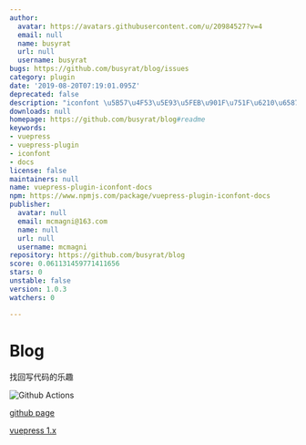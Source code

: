 ```yaml
---
author:
  avatar: https://avatars.githubusercontent.com/u/20984527?v=4
  email: null
  name: busyrat
  url: null
  username: busyrat
bugs: https://github.com/busyrat/blog/issues
category: plugin
date: '2019-08-20T07:19:01.095Z'
deprecated: false
description: "iconfont \u5B57\u4F53\u5E93\u5FEB\u901F\u751F\u6210\u6587\u6863"
downloads: null
homepage: https://github.com/busyrat/blog#readme
keywords:
- vuepress
- vuepress-plugin
- iconfont
- docs
license: false
maintainers: null
name: vuepress-plugin-iconfont-docs
npm: https://www.npmjs.com/package/vuepress-plugin-iconfont-docs
publisher:
  avatar: null
  email: mcmagni@163.com
  name: null
  url: null
  username: mcmagni
repository: https://github.com/busyrat/blog
score: 0.061131459771411656
stars: 0
unstable: false
version: 1.0.3
watchers: 0

---
```


# Blog

找回写代码的乐趣

![Github Actions](https://github.com/busyrat/blog/workflows/Deploy%20gh-pages/badge.svg)

[github page](https://busyrat.github.io/blog/)

[vuepress 1.x](https://v1.vuepress.vuejs.org/zh/guide/global-computed.html#site)
